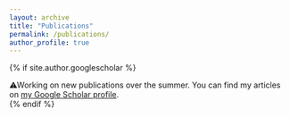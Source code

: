 ```yaml
---
layout: archive
title: "Publications"
permalink: /publications/
author_profile: true
---
```


{% if site.author.googlescholar %}
  <div class="wordwrap">⚠Working on new publications over the summer. You can find my articles on <a href="{{site.author.googlescholar}}">my Google Scholar profile</a>.</div>
{% endif %}



